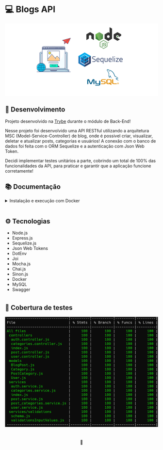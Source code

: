 # 💻 Blogs API

![Preview do Projeto Blogs API](./project-preview.png)

## 📡 Desenvolvimento

Projeto desenvolvido na <a href="https://betrybe.com/" target="_blank">Trybe</a> durante o módulo de Back-End!

Nesse projeto foi desenvolvido uma API RESTful utilizando a arquitetura MSC (Model-Service-Controller) de blog, onde é possivel criar, visualizar, deletar e atualizar posts, categorias e usuários! A conexão com o banco de dados foi feita com o ORM Sequelize e a autenticação com Json Web Token.

Decidi implementar testes unitários a parte, cobrindo um total de 100% das funcionalidades da API, para praticar e garantir que a aplicação funcione corretamente!

## 📚 Documentação

<details>
<summary>Instalação e execução com Docker</summary>
<br />

Para rodar está aplicação é necessário ter **Git**, **Docker** e o **Docker Compose** instalados no seu computador. O Docker Compose precisa estar na versão **1.29** ou superior.

### 1 - Clone o repositório:

```
git clone git@github.com:lauropera/blogs-api.git
```

### 2 - Na raíz do projeto, suba os containers `blogs_api` e `blogs_api_db` utilizando o docker-compose.

    docker-compose up -d

### 3 - Abra o terminal do container `blogs_api`.

    docker exec -it blogs_api bash

### 4 - No terminal do container, instale as dependências com o comando:

    npm install

### 5 - Agora execute os comandos para criar e popular o banco de dados:

Criando as tabelas

    npm run prestart

Populando o banco com dados

    npm run seed

### 6 - Agora execute a aplicação com o comando:

    npm start

Para conferir a cobertura de testes execute o comando:

    npm run test-coverage

### 7 - Acesse a documentação e faça requisições para o servidor aberto na porta 3000

Acesse a rota http://localhost:3000/docs para acessar a documentação e testar a API. Se preferir, utilize um cliente de requisições HTTP de sua preferência (Insomnia, Thunder Client, etc) para fazer as requisições.

</details>
<br />

## ⚙️ Tecnologias

- Node.js
- Express.js
- Sequelize.js
- Json Web Tokens
- DotEnv
- Joi
- Mocha.js
- Chai.js
- Sinon.js
- Docker
- MySQL
- Swagger

#

## 🧪 Cobertura de testes

![Cobertura de testes](./coverage.png)

#

<div>
  <p align="center">🍐</p>
</div>
